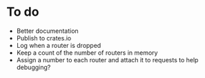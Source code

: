 # To do

- Better documentation
- Publish to crates.io
- Log when a router is dropped
- Keep a count of the number of routers in memory
- Assign a number to each router and attach it to requests to help debugging?
